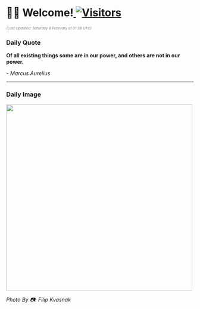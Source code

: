 <h1>👋🏽 Welcome!<a href="https://github.com/OmitNomis/"> <img src="https://visitor-badge.laobi.icu/badge?page_id=OmitNomis" alt="Visitors"></a></h1>

<i><p style="font-size: 0.6rem; color:gray">(Last Updated: Saturday 8 February at 01:38 UTC)</p></i>

<h3> Daily Quote </h3>
<b><p>Of all existing things some are in our power, and others are not in our power.</p></b>
<i><caption style="font-size: 0.8rem; color:gray;">- Marcus Aurelius</caption></i>


<hr>

<h3>Daily Image</h3>
<a href="https://images.unsplash.com/photo-1735370436237-779239d71e8e?crop=entropy&cs=srgb&fm=jpg&ixid=M3w2MjM3MzF8MHwxfHJhbmRvbXx8fHx8fHx8fDE3Mzg5Nzg3MTh8&ixlib=rb-4.0.3&q=85" target="_blank"><img style="height:500px;" src=https://images.unsplash.com/photo-1735370436237-779239d71e8e?crop=entropy&cs=srgb&fm=jpg&ixid=M3w2MjM3MzF8MHwxfHJhbmRvbXx8fHx8fHx8fDE3Mzg5Nzg3MTh8&ixlib=rb-4.0.3&q=85"/></a>

<i><caption style="font-size: 0.8rem; color:gray;"> Photo By 📷: Filip Kvasnak</caption></i>

